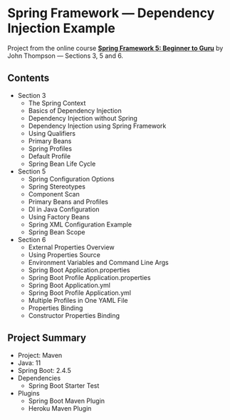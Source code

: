 # Spring Framework — Dependency Injection Example

Project from the online course [**Spring Framework 5: Beginner to Guru**](https://www.udemy.com/course/spring-framework-5-beginner-to-guru/) by John Thompson — Sections 3, 5 and 6.

## Contents

- Section 3
  - The Spring Context
  - Basics of Dependency Injection
  - Dependency Injection without Spring
  - Dependency Injection using Spring Framework
  - Using Qualifiers
  - Primary Beans
  - Spring Profiles
  - Default Profile
  - Spring Bean Life Cycle
- Section 5
  - Spring Configuration Options
  - Spring Stereotypes
  - Component Scan
  - Primary Beans and Profiles
  - DI in Java Configuration
  - Using Factory Beans
  - Spring XML Configuration Example
  - Spring Bean Scope
- Section 6
  - External Properties Overview
  - Using Properties Source
  - Environment Variables and Command Line Args
  - Spring Boot Application.properties
  - Spring Boot Profile Application.properties
  - Spring Boot Application.yml
  - Spring Boot Profile Application.yml
  - Multiple Profiles in One YAML File
  - Properties Binding
  - Constructor Properties Binding

## Project Summary

- Project: Maven
- Java: 11
- Spring Boot: 2.4.5
- Dependencies
  - Spring Boot Starter Test
- Plugins
  - Spring Boot Maven Plugin
  - Heroku Maven Plugin
